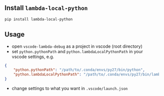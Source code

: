 ## Install `lambda-local-python`

```bash
pip install lambda-local-python
```

## Usage

- open `vscode-lambda-debug` as a project in vscode (root directory)
- set `python.pythonPath` and `python.lambdaLocalPythonPath` in your vscode settings, e.g.
```json
{
    "python.pythonPath": "/path/to/.conda/envs/py27/bin/python",
    "python.lambdaLocalPythonPath": "/path/to/.conda/envs/py27/bin/lambda-local-python",
}
```
- change settings to what you want in `.vscode/launch.json`
